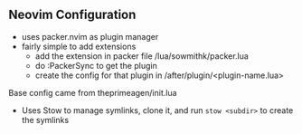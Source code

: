 ## Neovim Configuration

- uses packer.nvim as plugin manager
- fairly simple to add extensions
    - add the extension in packer file /lua/sowmithk/packer.lua
    - do :PackerSync to get the plugin
    - create the config for that plugin in /after/plugin/<plugin-name.lua>

Base config came from theprimeagen/init.lua

- Uses Stow to manage symlinks, clone it, and run `stow <subdir>` to create the symlinks
